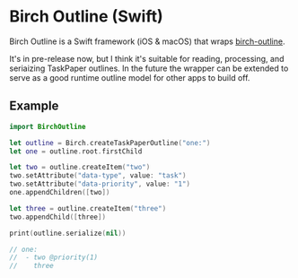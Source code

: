 # Birch Outline (Swift)

Birch Outline is a Swift framework (iOS & macOS) that wraps [birch-outline](https://github.com/jessegrosjean/birch-outline).

It's in pre-release now, but I think it's suitable for reading, processing, and seriaizing TaskPaper outlines. In the future the wrapper can be extended to serve as a good runtime outline model for other apps to build off.

## Example

```swift
import BirchOutline

let outline = Birch.createTaskPaperOutline("one:")
let one = outline.root.firstChild

let two = outline.createItem("two")
two.setAttribute("data-type", value: "task")
two.setAttribute("data-priority", value: "1")
one.appendChildren([two])

let three = outline.createItem("three")
two.appendChild([three])

print(outline.serialize(nil))

// one:
//  - two @priority(1)
//    three
```
